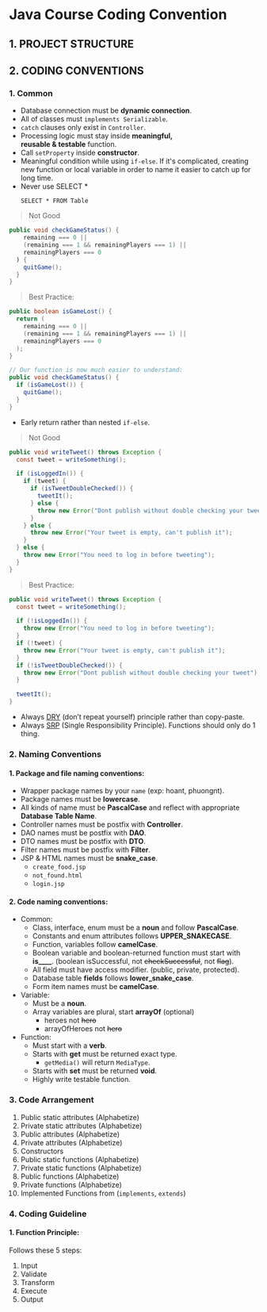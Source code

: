# Java Course Coding Convention

## 1. PROJECT STRUCTURE

## 2. CODING CONVENTIONS

### 1. Common

- Database connection must be **dynamic connection**.
- All of classes must `implements Serializable`.
- `catch` clauses only exist in `Controller`.
- Processing logic must stay inside **meaningful, reusable & testable** function.
- Call `setProperty` inside **constructor**.
- Meaningful condition while using `if-else`. If it's complicated, creating new function or local variable in order to name it easier to catch up for long time.
- Never use SELECT \*
  ```
  SELECT * FROM Table
  ```

> Not Good

```java
public void checkGameStatus() {
    remaining === 0 ||
    (remaining === 1 && remainingPlayers === 1) ||
    remainingPlayers === 0
  ) {
    quitGame();
  }
}
```

> Best Practice:

```java
public boolean isGameLost() {
  return (
    remaining === 0 ||
    (remaining === 1 && remainingPlayers === 1) ||
    remainingPlayers === 0
  );
}

// Our function is now much easier to understand:
public void checkGameStatus() {
  if (isGameLost()) {
    quitGame();
  }
}
```

- Early return rather than nested `if-else`.

> Not Good

```java
public void writeTweet() throws Exception {
  const tweet = writeSomething();

  if (isLoggedIn()) {
    if (tweet) {
      if (isTweetDoubleChecked()) {
        tweetIt();
      } else {
        throw new Error("Dont publish without double checking your tweet");
      }
    } else {
      throw new Error("Your tweet is empty, can't publish it");
    }
  } else {
    throw new Error("You need to log in before tweeting");
  }
}
```

> Best Practice:

```java
public void writeTweet() throws Exception {
  const tweet = writeSomething();

  if (!isLoggedIn()) {
    throw new Error("You need to log in before tweeting");
  }
  if (!tweet) {
    throw new Error("Your tweet is empty, can't publish it");
  }
  if (!isTweetDoubleChecked()) {
    throw new Error("Dont publish without double checking your tweet");
  }

  tweetIt();
}
```

- Always [DRY](https://en.wikipedia.org/wiki/Don%27t_repeat_yourself) (don’t repeat yourself) principle rather than copy-paste.
- Always [SRP](https://medium.com/@severinperez/writing-flexible-code-with-the-single-responsibility-principle-b71c4f3f883f) (Single Responsibility Principle). Functions should only do 1 thing.

### 2. Naming Conventions

#### 1. Package and file naming conventions:

- Wrapper package names by your `name` (exp: hoant, phuongnt).
- Package names must be **lowercase**.
- All kinds of name must be **PascalCase** and reflect with appropriate **Database Table Name**.
- Controller names must be postfix with **Controller**.
- DAO names must be postfix with **DAO**.
- DTO names must be postfix with **DTO**.
- Filter names must be postfix with **Filter**.
- JSP & HTML names must be **snake_case**.
  - `create_food.jsp`
  - `not_found.html`
  - `login.jsp`

#### 2. Code naming conventions:

- Common:
  - Class, interface, enum must be a **noun** and follow **PascalCase**.
  - Constants and enum attributes follows **UPPER_SNAKECASE**.
  - Function, variables follow **camelCase**.
  - Boolean variable and boolean-returned function must start with **is\_\_\_\_**. (boolean isSuccessful, not <s>checkSuccessful</s>, not <s>flag</s>).
  - All field must have access modifier. (public, private, protected).
  - Database table **fields** follows **lower_snake_case**.
  - Form item names must be **camelCase**.
- Variable:
  - Must be a **noun**.
  - Array variables are plural, start **arrayOf** (optional)
    - heroes not <s>hero</s>
    - arrayOfHeroes not <s>hero</s>
- Function:
  - Must start with a **verb**.
  - Starts with **get** must be returned exact type.
    - `getMedia()` will return `MediaType`.
  - Starts with **set** must be returned **void**.
  - Highly write testable function.

### 3. Code Arrangement

1. Public static attributes (Alphabetize)
1. Private static attributes (Alphabetize)
1. Public attributes (Alphabetize)
1. Private attributes (Alphabetize)
1. Constructors
1. Public static functions (Alphabetize)
1. Private static functions (Alphabetize)
1. Public functions (Alphabetize)
1. Private functions (Alphabetize)
1. Implemented Functions from (`implements`, `extends`)

### 4. Coding Guideline

#### 1. Function Principle:

Follows these 5 steps:

1. Input
2. Validate
3. Transform
4. Execute
5. Output
